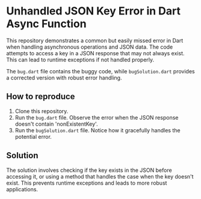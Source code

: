 # Unhandled JSON Key Error in Dart Async Function

This repository demonstrates a common but easily missed error in Dart when handling asynchronous operations and JSON data. The code attempts to access a key in a JSON response that may not always exist. This can lead to runtime exceptions if not handled properly. 

The `bug.dart` file contains the buggy code, while `bugSolution.dart` provides a corrected version with robust error handling.

## How to reproduce

1. Clone this repository.
2. Run the `bug.dart` file. Observe the error when the JSON response doesn't contain 'nonExistentKey'.
3. Run the `bugSolution.dart` file. Notice how it gracefully handles the potential error.

## Solution

The solution involves checking if the key exists in the JSON before accessing it, or using a method that handles the case when the key doesn't exist. This prevents runtime exceptions and leads to more robust applications.